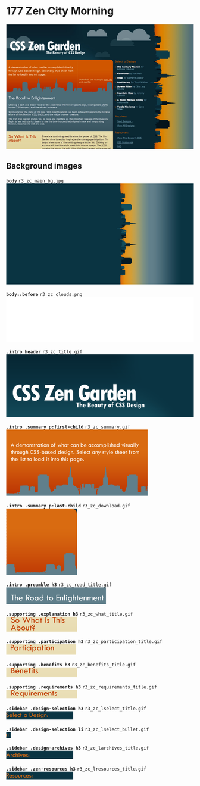 # 177 Zen City Morning
![](177.jpg)

## Background images

**`body`** `r3_zc_main_bg.jpg`  
![](../src/177/r3_zc_main_bg.jpg)

**`body::before`** `r3_zc_clouds.png`  
![](../src/177/r3_zc_clouds.png)

**`.intro header`** `r3_zc_title.gif`  
![](../src/177/r3_zc_title.gif)

**`.intro .summary p:first-child`** `r3_zc_summary.gif`  
![](../src/177/r3_zc_summary.gif)

**`.intro .summary p:last-child`** `r3_zc_download.gif`  
![](../src/177/r3_zc_download.gif)

**`.intro .preamble h3`** `r3_zc_road_title.gif`  
![](../src/177/r3_zc_road_title.gif)

**`.supporting .explanation h3`** `r3_zc_what_title.gif`  
![](../src/177/r3_zc_what_title.gif)

**`.supporting .participation h3`** `r3_zc_participation_title.gif`  
![](../src/177/r3_zc_participation_title.gif)

**`.supporting .benefits h3`** `r3_zc_benefits_title.gif`  
![](../src/177/r3_zc_benefits_title.gif)

**`.supporting .requirements h3`** `r3_zc_requirements_title.gif`  
![](../src/177/r3_zc_requirements_title.gif)

**`.sidebar .design-selection h3`** `r3_zc_lselect_title.gif`  
![](../src/177/r3_zc_lselect_title.gif)

**`.sidebar .design-selection li`** `r3_zc_lselect_bullet.gif`  
![](../src/177/r3_zc_lselect_bullet.gif)

**`.sidebar .design-archives h3`** `r3_zc_larchives_title.gif`  
![](../src/177/r3_zc_larchives_title.gif)

**`.sidebar .zen-resources h3`** `r3_zc_lresources_title.gif`  
![](../src/177/r3_zc_lresources_title.gif)
